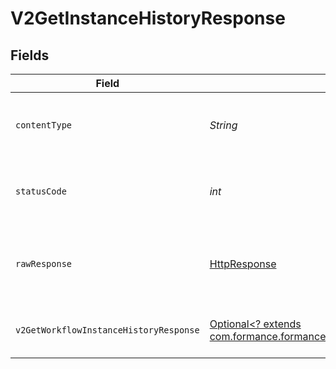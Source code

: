 # V2GetInstanceHistoryResponse


## Fields

| Field                                                                                                                                                           | Type                                                                                                                                                            | Required                                                                                                                                                        | Description                                                                                                                                                     |
| --------------------------------------------------------------------------------------------------------------------------------------------------------------- | --------------------------------------------------------------------------------------------------------------------------------------------------------------- | --------------------------------------------------------------------------------------------------------------------------------------------------------------- | --------------------------------------------------------------------------------------------------------------------------------------------------------------- |
| `contentType`                                                                                                                                                   | *String*                                                                                                                                                        | :heavy_check_mark:                                                                                                                                              | HTTP response content type for this operation                                                                                                                   |
| `statusCode`                                                                                                                                                    | *int*                                                                                                                                                           | :heavy_check_mark:                                                                                                                                              | HTTP response status code for this operation                                                                                                                    |
| `rawResponse`                                                                                                                                                   | [HttpResponse<InputStream>](https://docs.oracle.com/en/java/javase/11/docs/api/java.net.http/java/net/http/HttpResponse.html)                                   | :heavy_check_mark:                                                                                                                                              | Raw HTTP response; suitable for custom response parsing                                                                                                         |
| `v2GetWorkflowInstanceHistoryResponse`                                                                                                                          | [Optional<? extends com.formance.formance_sdk.models.shared.V2GetWorkflowInstanceHistoryResponse>](../../models/shared/V2GetWorkflowInstanceHistoryResponse.md) | :heavy_minus_sign:                                                                                                                                              | The workflow instance history                                                                                                                                   |